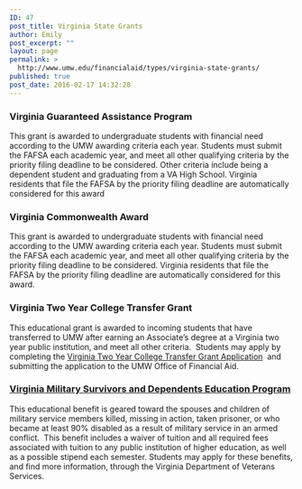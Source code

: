 ```yaml
---
ID: 47
post_title: Virginia State Grants
author: Emily
post_excerpt: ""
layout: page
permalink: >
  http://www.umw.edu/financialaid/types/virginia-state-grants/
published: true
post_date: 2016-02-17 14:32:28
---
```

<h3>Virginia Guaranteed Assistance Program</h3>
This grant is awarded to undergraduate students with financial need according to the UMW awarding criteria each year. Students must submit the FAFSA each academic year, and meet all other qualifying criteria by the priority filing deadline to be considered. Other criteria include being a dependent student and graduating from a VA High School. Virginia residents that file the FAFSA by the priority filing deadline are automatically considered for this award
<h3>Virginia Commonwealth Award</h3>
This grant is awarded to undergraduate students with financial need according to the UMW awarding criteria each year. Students must submit the FAFSA each academic year, and meet all other qualifying criteria by the priority filing deadline to be considered. Virginia residents that file the FAFSA by the priority filing deadline are automatically considered for this award.
<h3>Virginia Two Year College Transfer Grant</h3>
This educational grant is awarded to incoming students that have transferred to UMW after earning an Associate’s degree at a Virginia two year public institution, and meet all other criteria.  Students may apply by completing the <a href="http://www.schev.edu/index/tuition-aid/financialaid/state-student-aid/two-year-college-transfer-grant-program" rel="">Virginia Two Year College Transfer Grant Application</a>  and submitting the application to the UMW Office of Financial Aid.
<h3><a href="http://www.dvs.virginia.gov/education-employment/virginia-military-survivors-and-dependents-education-program/">Virginia Military Survivors and Dependents Education Program</a></h3>
This educational benefit is geared toward the spouses and children of military service members killed, missing in action, taken prisoner, or who became at least 90% disabled as a result of military service in an armed conflict.  This benefit includes a waiver of tuition and all required fees associated with tuition to any public institution of higher education, as well as a possible stipend each semester. Students may apply for these benefits, and find more information, through the Virginia Department of Veterans Services.